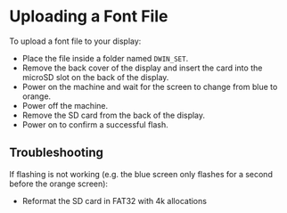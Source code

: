 # Uploading a Font File
To upload a font file to your display:
- Place the file inside a folder named `DWIN_SET`.
- Remove the back cover of the display and insert the card into the microSD slot on the back of the display.
- Power on the machine and wait for the screen to change from blue to orange.
- Power off the machine.
- Remove the SD card from the back of the display.
- Power on to confirm a successful flash.

## Troubleshooting
If flashing is not working (e.g. the blue screen only flashes for a second before the orange screen):
- Reformat the SD card in FAT32 with 4k allocations

